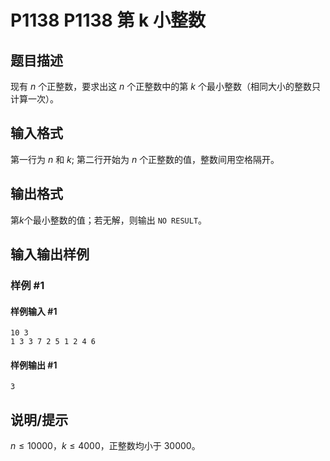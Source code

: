 # P1138 P1138 第 k 小整数

## 题目描述

现有 $n$ 个正整数，要求出这 $n$ 个正整数中的第 $k$ 个最小整数（相同大小的整数只计算一次）。

## 输入格式

第一行为 $n$ 和 $k$; 第二行开始为 $n$ 个正整数的值，整数间用空格隔开。

## 输出格式

第$k$个最小整数的值；若无解，则输出 `NO RESULT`。

## 输入输出样例

### 样例 #1

#### 样例输入 #1

```
10 3
1 3 3 7 2 5 1 2 4 6
```

#### 样例输出 #1

```
3
```

## 说明/提示

$n \leq 10000$，$k \leq 4000$，正整数均小于 $30000$。
